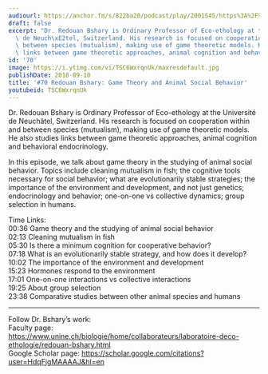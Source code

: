 ```yaml
---
audiourl: https://anchor.fm/s/822ba20/podcast/play/2001545/https%3A%2F%2Fd3ctxlq1ktw2nl.cloudfront.net%2Fproduction%2F2018-11-29%2F7681559-44100-2-72f81567e2e77.mp3
draft: false
excerpt: "Dr. Redouan Bshary is Ordinary Professor of Eco-ethology at the Universit\xE9\
  \ de Neuch\xE2tel, Switzerland. His research is focused on cooperation within and\
  \ between species (mutualism), making use of game theoretic models. He also studies\
  \ links between game theoretic approaches, animal cognition and behavioral endocrinology. "
id: '70'
image: https://i.ytimg.com/vi/TSC6WxrqnUk/maxresdefault.jpg
publishDate: 2018-09-10
title: '#70 Redouan Bshary: Game Theory and Animal Social Behavior'
youtubeid: TSC6WxrqnUk
---
```

<div class="timelinks">

Dr. Redouan Bshary is Ordinary Professor of Eco-ethology at the Université de Neuchâtel, Switzerland. His research is focused on cooperation within and between species (mutualism), making use of game theoretic models. He also studies links between game theoretic approaches, animal cognition and behavioral endocrinology. 

In this episode, we talk about game theory in the studying of animal social behavior. Topics include cleaning mutualism in fish; the cognitive tools necessary for social behavior; what are evolutionarily stable strategies; the importance of the environment and development, and not just genetics; endocrinology and behavior; one-on-one vs collective dynamics; group selection in humans.

Time Links:  
<time>00:36</time> Game theory and the studying of animal social behavior  
<time>02:13</time> Cleaning mutualism in fish      
<time>05:30</time> Is there a minimum cognition for cooperative behavior?    
<time>07:18</time> What is an evolutionarily stable strategy, and how does it develop?    
<time>10:02</time> The importance of the environment and development    
<time>15:23</time> Hormones respond to the environment    
<time>17:01</time> One-on-one interactions vs collective interactions    
<time>19:25</time> About group selection    
<time>23:38</time> Comparative studies between other animal species and humans

---

Follow Dr. Bshary’s work:  
Faculty page: https://www.unine.ch/biologie/home/collaborateurs/laboratoire-deco-ethologie/redouan-bshary.html  
Google Scholar page: https://scholar.google.com/citations?user=HdqFjgMAAAAJ&hl=en
</div>

